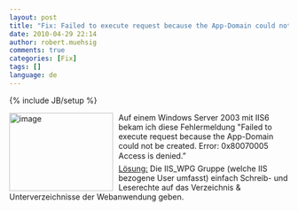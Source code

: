 ```yaml
---
layout: post
title: "Fix: Failed to execute request because the App-Domain could not be created. Error: 0x80070005 Access is denied"
date: 2010-04-29 22:14
author: robert.muehsig
comments: true
categories: [Fix]
tags: []
language: de
---
```

{% include JB/setup %}
<p><a href="{{BASE_PATH}}/assets/wp-images/image961.png"><img style="border-bottom: 0px; border-left: 0px; margin: 0px 10px 0px 0px; display: inline; border-top: 0px; border-right: 0px" title="image" border="0" alt="image" align="left" src="{{BASE_PATH}}/assets/wp-images/image_thumb146.png" width="187" height="141" /></a> Auf einem Windows Server 2003 mit IIS6 bekam ich diese Fehlermeldung "Failed to execute request because the App-Domain could not be created. Error: 0x80070005 Access is denied.”     <br /><a href="http://www.eggheadcafe.com/software/aspnet/29612671/failed-to-execute-request.aspx">Lösung:</a> Die IIS_WPG Gruppe (welche IIS bezogene User umfasst) einfach Schreib- und Leserechte auf das Verzeichnis &amp; Unterverzeichnisse der Webanwendung geben.</p>
